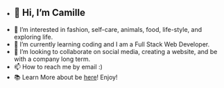 - ## 👋 Hi, I’m Camille
- 👀 I’m interested in fashion, self-care, animals, food, life-style, and exploring life.
- 🌱 I’m currently learning coding and I am a Full Stack Web Developer.
- 💞️ I’m looking to collaborate on social media, creating a website, and be with a company long term.
- 📫 How to reach me by email :)
- 📚 Learn More about be <a href="https://protected-ridge-63720.herokuapp.com/">here</a>! Enjoy!

<!---
camilleyong/camilleyong is a ✨ special ✨ repository because its `README.md` (this file) appears on your GitHub profile.
You can click the Preview link to take a look at your changes.
--->
